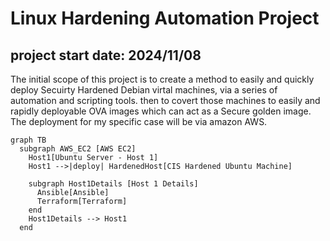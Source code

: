 # Linux Hardening Automation Project
## project start date: 2024/11/08
The initial scope of this project is to create a method to easily and quickly deploy Secuirty Hardened Debian virtal machines, via a series of automation and scripting tools. then to covert those machines to easily and rapidly deployable OVA images which can act as a Secure golden image. The deployment for my specific case will be via amazon AWS.

```mermaid
graph TB
  subgraph AWS_EC2 [AWS EC2]
    Host1[Ubuntu Server - Host 1]
    Host1 -->|deploy| HardenedHost[CIS Hardened Ubuntu Machine]

    subgraph Host1Details [Host 1 Details]
      Ansible[Ansible]
      Terraform[Terraform]
    end
    Host1Details --> Host1
  end